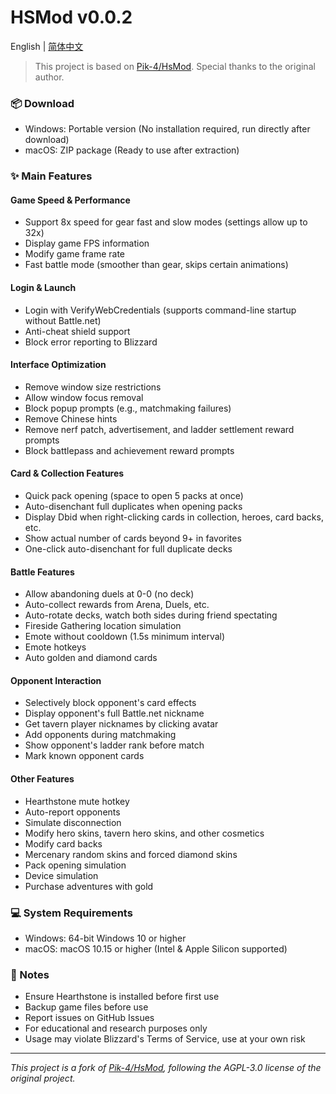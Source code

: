 # HSMod v0.0.2

English | [简体中文](README.zh-CN.md)

> This project is based on [Pik-4/HsMod](https://github.com/Pik-4/HsMod). Special thanks to the original author.

### 📦 Download
- Windows: Portable version (No installation required, run directly after download)
- macOS: ZIP package (Ready to use after extraction)

### ✨ Main Features

#### Game Speed & Performance
- Support 8x speed for gear fast and slow modes (settings allow up to 32x)
- Display game FPS information
- Modify game frame rate
- Fast battle mode (smoother than gear, skips certain animations)

#### Login & Launch
- Login with VerifyWebCredentials (supports command-line startup without Battle.net)
- Anti-cheat shield support
- Block error reporting to Blizzard

#### Interface Optimization
- Remove window size restrictions
- Allow window focus removal
- Block popup prompts (e.g., matchmaking failures)
- Remove Chinese hints
- Remove nerf patch, advertisement, and ladder settlement reward prompts
- Block battlepass and achievement reward prompts

#### Card & Collection Features
- Quick pack opening (space to open 5 packs at once)
- Auto-disenchant full duplicates when opening packs
- Display Dbid when right-clicking cards in collection, heroes, card backs, etc.
- Show actual number of cards beyond 9+ in favorites
- One-click auto-disenchant for full duplicate decks

#### Battle Features
- Allow abandoning duels at 0-0 (no deck)
- Auto-collect rewards from Arena, Duels, etc.
- Auto-rotate decks, watch both sides during friend spectating
- Fireside Gathering location simulation
- Emote without cooldown (1.5s minimum interval)
- Emote hotkeys
- Auto golden and diamond cards

#### Opponent Interaction
- Selectively block opponent's card effects
- Display opponent's full Battle.net nickname
- Get tavern player nicknames by clicking avatar
- Add opponents during matchmaking
- Show opponent's ladder rank before match
- Mark known opponent cards

#### Other Features
- Hearthstone mute hotkey
- Auto-report opponents
- Simulate disconnection
- Modify hero skins, tavern hero skins, and other cosmetics
- Modify card backs
- Mercenary random skins and forced diamond skins
- Pack opening simulation
- Device simulation
- Purchase adventures with gold

### 💻 System Requirements
- Windows: 64-bit Windows 10 or higher
- macOS: macOS 10.15 or higher (Intel & Apple Silicon supported)

### 📝 Notes
- Ensure Hearthstone is installed before first use
- Backup game files before use
- Report issues on GitHub Issues
- For educational and research purposes only
- Usage may violate Blizzard's Terms of Service, use at your own risk

---
*This project is a fork of [Pik-4/HsMod](https://github.com/Pik-4/HsMod), following the AGPL-3.0 license of the original project.*
